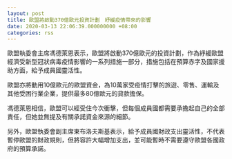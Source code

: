 ```yaml
---
layout: post
title: 歐盟將啟動370億歐元投資計劃　紓緩疫情帶來的影響
date: 2020-03-13 22:06:39.000000000 +08:00
categories: rss
---
```


歐盟執委會主席馮德萊恩表示，歐盟將啟動370億歐元的投資計劃，作為紓緩歐盟經濟受新型冠狀病毒疫情影響的一系列措施一部分，措施包括在預算赤字及國家援助方面，給予成員國靈活性。

歐盟亦將動用10億歐元的歐盟資金，為10萬家受疫情打擊的旅遊、零售、運輸及其他受困行業企業，提供最多80億歐元的貸款擔保。

馮德萊恩相信，歐盟可以經受住今次衝擊，但每個成員國都需要承擔起自己的全部責任，但她並無提及有關承諾資金來源的細節。

另外，歐盟執委會副主席東布洛夫斯基表示，給予成員國財政支出靈活性，不代表暫停歐盟的財政規則，但將容許大幅增加支出，並可能暫時不需要遵守歐盟各國政府的預算承諾。
